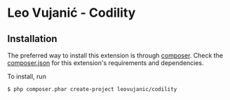 # Leo Vujanić - Codility

## Installation

The preferred way to install this extension is through [composer](http://getcomposer.org/download/). Check the [composer.json](https://github.com/kartik-v/yii2-widget-colorinput/blob/master/composer.json) for this extension's requirements and dependencies.

To install, run

```
$ php composer.phar create-project leovujanic/codility
```

